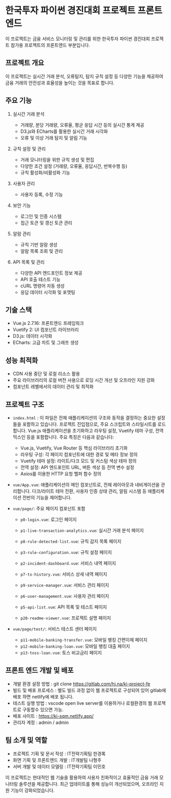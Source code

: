# 한국투자 파이썬 경진대회 프로젝트 프론트엔드

이 프로젝트는 금융 서비스 모니터링 및 관리를 위한 한국투자 파이썬 경진대회 프로젝트 참가용 프로젝트의 프론트엔드 부분입니다.

## 프로젝트 개요

이 프로젝트는 실시간 거래 분석, 오류탐지, 탐지 규칙 설정 등 다양한 기능을 제공하여 금융 거래의 안전성과 효율성을 높이는 것을 목표로 합니다.

## 주요 기능

1. 실시간 거래 분석

   - 거래량, 분당 거래량, 오류율, 평균 응답 시간 등의 실시간 통계 제공
   - D3.js와 ECharts를 활용한 실시간 거래 시각화
   - 오류 및 이상 거래 탐지 및 알림 기능
2. 규칙 설정 및 관리

   - 거래 모니터링을 위한 규칙 생성 및 편집
   - 다양한 조건 설정 (거래량, 오류율, 응답시간, 반복수행 등)
   - 규칙 활성화/비활성화 기능
3. 사용자 관리

   - 사용자 등록, 수정 기능
4. 보안 기능

   - 로그인 및 인증 시스템
   - 접근 토큰 및 갱신 토큰 관리
5. 알람 관리

   - 규칙 기반 알람 생성
   - 알람 목록 조회 및 관리
6. API 목록 및 관리

   - 다양한 API 엔드포인트 정보 제공
   - API 호출 테스트 기능
   - cURL 명령어 자동 생성
   - 응답 데이터 시각화 및 포맷팅

## 기술 스택

- Vue.js 2.7.16: 프론트엔드 프레임워크
- Vuetify 2: UI 컴포넌트 라이브러리
- D3.js: 데이터 시각화
- ECharts: 고급 차트 및 그래프 생성

## 성능 최적화

- CDN 사용 중단 및 로컬 리소스 활용
- 주요 라이브러리의 로컬 버전 사용으로 로딩 시간 개선 및 오프라인 지원 강화
- 컴포넌트 레벨에서의 데이터 관리 및 최적화

## 프로젝트 구조

- `index.html` : 이 파일은 전체 애플리케이션의 구조와 동작을 결정하는 중요한 설정들을 포함하고 있습니다. 프로젝트 진입점으로, 주요 스크립트와 스타일시트를 로드합니다. Vue.js 애플리케이션을 초기화하고 라우팅 설정, Vuetify 테마 구성, 전역 믹스인 등을 포함합니다. 주요 특징은 다음과 같습니다:

  - Vue.js, Vuetify, Vue Router 등 핵심 라이브러리 초기화
  - 라우팅 구성: 각 페이지 컴포넌트에 대한 경로 및 메타 정보 정의
  - Vuetify 테마 설정: 라이트/다크 모드 및 커스텀 색상 테마 정의
  - 전역 설정: API 엔드포인트 URL, 버튼 색상 등 전역 변수 설정
  - Axios를 이용한 HTTP 요청 헬퍼 함수 정의
- `vue/App.vue`: 애플리케이션의 메인 컴포넌트로, 전체 레이아웃과 네비게이션을 관리합니다. 다크/라이트 테마 전환, 사용자 인증 상태 관리, 알림 시스템 등 애플리케이션 전반의 기능을 제어합니다.
- `vue/page/`: 주요 페이지 컴포넌트 포함
  - `p0-login.vue`: 로그인 페이지
  - `p1-live-transaction-analytics.vue`: 실시간 거래 분석 페이지
  - `p8-rule-detected-list.vue`: 규칙 감지 목록 페이지
  - `p3-rule-configuration.vue`: 규칙 설정 페이지
  - `p2-incident-dashboard.vue`: 서비스 내역 페이지
  - `p7-tx-history.vue`: 서비스 상세 내역 페이지
  
  - `p9-service-manager.vue`: 서비스 관리 페이지
  - `p6-user-management.vue`: 사용자 관리 페이지
  - `p5-api-list.vue`: API 목록 및 테스트 페이지
  - `p20-readme-viewer.vue`: 프로젝트 설명 페이지
- `vue/page/test/`: 서비스 테스트 센터 페이지
  - `p11-mobile-banking-transfer.vue`: 모바일 뱅킹 간편이체 페이지
  - `p12-mobile-banking-loan.vue`: 모바일 뱅킹 대출 페이지
  - `p13-toss-loan.vue`: 토스 비교금리 페이지
  

## 프론트 엔드 개발 및 배포

- 개발 환경 설정 방법 : git clone https://gitlab.com/hj.na/ki-project-fe
- 빌드 및 배포 프로세스 : 별도 빌드 과정 없이 웹 프로젝트로 구성되어 있어 gitlab에 배포 하면 netlify에 배포 됩니다.
- 테스트 실행 방법 : vscode open live server를 이용하거나 로컬환경의 웹 프로젝트로 구동할수 있으면 가능.
- 배포 사이트 : https://ki-sqm.netlify.app/
- 관리자 계정 : admin / admin

## 팀 소개 및 역할

- 프로젝트 기획 및 문서 작성 : IT전략기획팀 한경록
- 화면 기획 및 프론트엔드 개발 : IT개발팀 나형주
- 서버 개발 및 데이터 모델링 : IT전략기획팀 이민호

이 프로젝트는 현대적인 웹 기술을 활용하여 사용자 친화적이고 효율적인 금융 거래 모니터링 솔루션을 제공합니다. 최근 업데이트를 통해 성능이 개선되었으며, 오프라인 지원 기능이 강화되었습니다.
